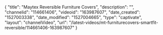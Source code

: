 {
    "title": "Maytex Reversible Furniture Covers",
    "description": "",
    "channelid": "114661406",
    "videoid": "163987607",
    "date_created": "1527003338",
    "date_modified": "1527004665",
    "type": "captivate",
    "layout": "channelVideo",
    "url": "\/latest-videos\/mt-furniturecovers-smartfit-reversible\/114661406-163987607"
}